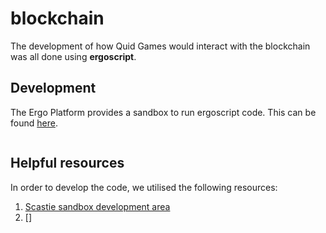 # blockchain

The development of how Quid Games would interact with the blockchain was all done using **ergoscript**.

## Development

The Ergo Platform provides a sandbox to run ergoscript code. This can be found [here](https://scastie.scala-lang.org/YCzvl8NBQwa7R0pVI5mHnA).

![]()

## Helpful resources

In order to develop the code, we utilised the following resources:
1. [Scastie sandbox development area](https://scastie.scala-lang.org/)
1. []
